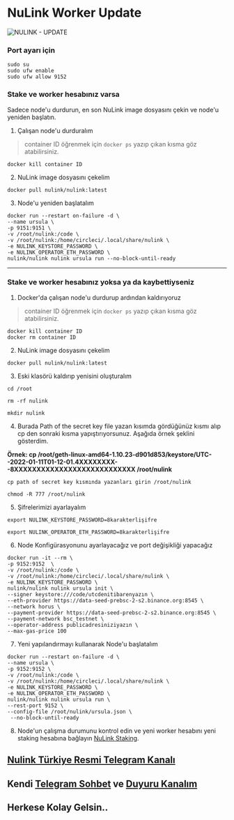 # NuLink Worker Update

![NULINK - UPDATE](https://user-images.githubusercontent.com/107190154/193439759-3910565f-e794-48a8-9408-36ceab53d9db.gif)

### Port ayarı için
 ```
 sudo su
 sudo ufw enable
 sudo ufw allow 9152
 ```

### Stake ve worker hesabınız varsa

Sadece node'u durdurun, en son NuLink image dosyasını çekin ve node'u yeniden başlatın.
1. Çalışan node'u durduralım
> container ID öğrenmek için `docker ps` yazıp çıkan kısma göz atabilirsiniz.
 ```
docker kill container ID
 ```

2. NuLink image dosyasını çekelim
```
docker pull nulink/nulink:latest
```

3.  Node'u yeniden başlatalım
```
docker run --restart on-failure -d \
--name ursula \
-p 9151:9151 \
-v /root/nulink:/code \
-v /root/nulink:/home/circleci/.local/share/nulink \
-e NULINK_KEYSTORE_PASSWORD \
-e NULINK_OPERATOR_ETH_PASSWORD \
nulink/nulink nulink ursula run --no-block-until-ready
```

-------------------------------------------------------------------------------------------------------------------------------------------------------------------------------------------------------------------------------------------------------------------------------------------------------------------------------------------------------

### Stake ve worker hesabınız yoksa ya da kaybettiyseniz

1. Docker'da çalışan node'u durdurup ardından kaldırıyoruz
> container ID öğrenmek için `docker ps` yazıp çıkan kısma göz atabilirsiniz.
```
docker kill container ID
docker rm container ID
 ```

2. NuLink image dosyasını çekelim
```
docker pull nulink/nulink:latest
```

3. Eski klasörü kaldırıp yenisini oluşturalım 
```
cd /root
```
```
rm -rf nulink
```
```
mkdir nulink
```

4.  Burada Path of the secret key file yazan kısımda gördüğünüz kısmı alıp cp den sonraki kısma yapıştırıyorsunuz. Aşağıda örnek şeklini gösterdim.

**Örnek:  cp /root/geth-linux-amd64-1.10.23-d901d853/keystore/UTC--2022-01-11T01-12-01.4XXXXXXXX--8XXXXXXXXXXXXXXXXXXXXXXXXXXX /root/nulink**

```
cp path of secret key kısmında yazanları girin /root/nulink
```
```
chmod -R 777 /root/nulink
   ```
5.  Şifrelerimizi ayarlayalım 
```
export NULINK_KEYSTORE_PASSWORD=8karakterlişifre

export NULINK_OPERATOR_ETH_PASSWORD=8karakterlişifre
```

6.  Node Konfigürasyonunu ayarlayacağız ve port değişikliği yapacağız 
```
docker run -it --rm \
-p 9152:9152  \
-v /root/nulink:/code \
-v /root/nulink:/home/circleci/.local/share/nulink \
-e NULINK_KEYSTORE_PASSWORD \
nulink/nulink nulink ursula init \
--signer keystore:///code/utcdenitibarenyazın \
--eth-provider https://data-seed-prebsc-2-s2.binance.org:8545 \
--network horus \
--payment-provider https://data-seed-prebsc-2-s2.binance.org:8545 \
--payment-network bsc_testnet \
--operator-address publicadresiniziyazın \
--max-gas-price 100
```

7.   Yeni yapılandırmayı kullanarak Node'u başlatalım

```
docker run --restart on-failure -d \
--name ursula \
-p 9152:9152 \
-v /root/nulink:/code \
-v /root/nulink:/home/circleci/.local/share/nulink \
-e NULINK_KEYSTORE_PASSWORD \
-e NULINK_OPERATOR_ETH_PASSWORD \
nulink/nulink nulink ursula run \
--rest-port 9152 \
--config-file /root/nulink/ursula.json \
 --no-block-until-ready
```

8.  Node'un çalışma durumunu kontrol edin ve yeni worker hesabını yeni staking hesabına bağlayın [NuLink Staking](https://test-staking.nulink.org/).

## [Nulink Türkiye Resmi Telegram Kanalı](https://t.me/NuLink_Turkey)
## Kendi [Telegram Sohbet](https://t.me/NotitiaGroup) ve [Duyuru Kanalım](https://t.me/NotitiaGroup)
## Herkese Kolay Gelsin..



